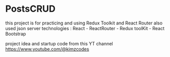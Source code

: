 # PostsCRUD   
this project is for practicing and using Redux Toolkit and React Router also used json server 
technologies : React - ReactRouter - Redux toolKit - React Bootstrap 


project idea and startup code from this YT channel
https://www.youtube.com/@kimzcodes
